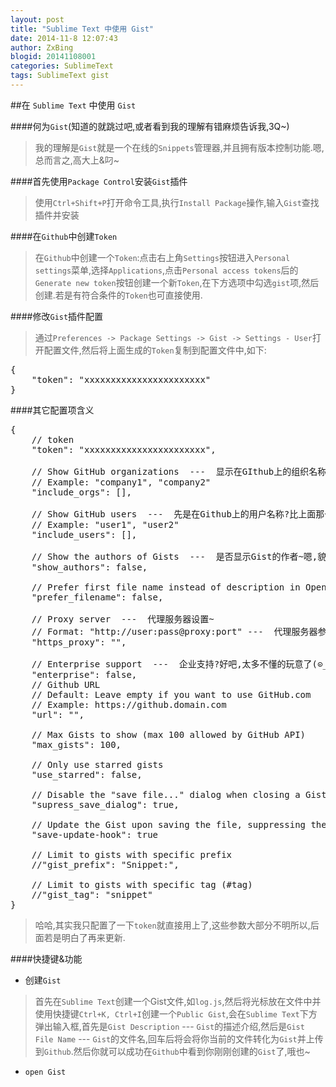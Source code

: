 ```yaml
---
layout: post
title: "Sublime Text 中使用 Gist"
date: 2014-11-8 12:07:43
author: ZxBing
blogid: 20141108001
categories: SublimeText
tags: SublimeText gist
---
```



##在 `Sublime Text` 中使用 `Gist`


####何为`Gist`(知道的就跳过吧,或者看到我的理解有错麻烦告诉我,3Q~)

>我的理解是`Gist`就是一个在线的`Snippets`管理器,并且拥有版本控制功能.嗯,总而言之,高大上&叼~

####首先使用`Package Control`安装`Gist`插件

>使用`Ctrl+Shift+P`打开命令工具,执行`Install Package`操作,输入`Gist`查找插件并安装

####在`Github`中创建`Token`

>在`Github`中创建一个`Token`:点击右上角`Settings`按钮进入`Personal settings`菜单,选择`Applications`,点击`Personal access tokens`后的`Generate new token`按钮创建一个新`Token`,在下方选项中勾选`gist`项,然后创建.若是有符合条件的`Token`也可直接使用.

####修改`Gist`插件配置

>通过`Preferences -> Package Settings -> Gist -> Settings - User`打开配置文件,然后将上面生成的`Token`复制到配置文件中,如下:

<pre class="prettyprint linenums Lang-json">
{
	"token": "xxxxxxxxxxxxxxxxxxxxxxx"
}
</pre>

####其它配置项含义

<pre class="prettyprint linenums Lang-json">
{
	// token
	"token": "xxxxxxxxxxxxxxxxxxxxxxx",

	// Show GitHub organizations  ---  显示在GIthub上的组织名称?不明所以,因为我在Gist页面上没看到这个属性有啥用,而且居然还是一个list
	// Example: "company1", "company2"
	"include_orgs": [],

	// Show GitHub users  ---  先是在Github上的用户名称?比上面那个更搞不懂的,有知道这两个参数用处的麻烦告诉我一下,不胜感激~
	// Example: "user1", "user2"
	"include_users": [],

	// Show the authors of Gists  ---  是否显示Gist的作者~嗯,貌似是这意思,不过同样没看到到底有啥用途
	"show_authors": false,

	// Prefer first file name instead of description in Open Gist menu
	"prefer_filename": false,

	// Proxy server  ---  代理服务器设置~
	// Format: "http://user:pass@proxy:port" ---  代理服务器参数的格式
	"https_proxy": "",

	// Enterprise support  ---  企业支持?好吧,太多不懂的玩意了(⊙_⊙)?,路还很长~
	"enterprise": false,
	// Github URL
	// Default: Leave empty if you want to use GitHub.com
	// Example: https://github.domain.com
	"url": "",

	// Max Gists to show (max 100 allowed by GitHub API)
	"max_gists": 100,

	// Only use starred gists
	"use_starred": false,

	// Disable the "save file..." dialog when closing a Gist
	"supress_save_dialog": true,

	// Update the Gist upon saving the file, suppressing the filename dialog.
	"save-update-hook": true

	// Limit to gists with specific prefix
	//"gist_prefix": "Snippet:",

	// Limit to gists with specific tag (#tag)
	//"gist_tag": "snippet"
}
</pre>

>哈哈,其实我只配置了一下`token`就直接用上了,这些参数大部分不明所以,后面若是明白了再来更新.

####快捷键&功能

*  创建`Gist`

>首先在`Sublime Text`创建一个Gist文件,如`log.js`,然后将光标放在文件中并使用快捷键`Ctrl+K, Ctrl+I`创建一个`Public Gist`,会在`Sublime Text`下方弹出输入框,首先是`Gist Description`  ---  `Gist`的描述介绍,然后是`Gist File Name`  ---  `Gist`的文件名,回车后将会将你当前的文件转化为`Gist`并上传到`Github`.然后你就可以成功在`Github`中看到你刚刚创建的`Gist`了,哦也~

*  `open Gist`

